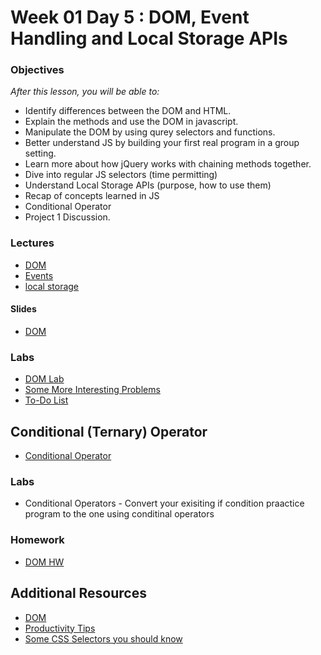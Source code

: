 
# Week 01 Day 5 : DOM, Event Handling and Local Storage APIs

### Objectives
*After this lesson, you will be able to:*

- Identify differences between the DOM and HTML.
- Explain the methods and use the DOM in javascript.
- Manipulate the DOM by using qurey selectors and functions.
- Better understand JS by building your first real program in a group setting.
- Learn more about how jQuery works with chaining methods together.
- Dive into regular JS selectors (time permitting)
- Understand Local Storage APIs (purpose, how to use them) 
- Recap of concepts learned in JS
- Conditional Operator
- Project 1 Discussion.
  
### Lectures 

* [DOM](https://www.w3schools.com/js/js_htmldom.asp)
* [Events](https://javascript.info/introduction-browser-events)
* [local storage](https://developer.mozilla.org/en-US/docs/Web/API/Window/localStorage) 

#### Slides
* [DOM](dom.pdf)

  
### Labs

* [DOM Lab](Labs/DOM/changeTheLogo_LAB.md)
* [Some More Interesting Problems](Labs/Manipulation/)
* [To-Do List](To-DoList)

## Conditional (Ternary) Operator
* [Conditional Operator](https://developer.mozilla.org/en-US/docs/Web/JavaScript/Reference/Operators/Conditional_Operator)
  
### Labs 
* Conditional Operators - Convert your exisiting if condition praactice program to the one using conditinal operators
   

### Homework

* [DOM HW](HomeWork.md)


## Additional Resources

* [DOM](https://developer.mozilla.org/en-US/docs/Web/API/Document_Object_Model/Introduction)
* [Productivity Tips](productivity_tips.md)
* [Some CSS Selectors you should know](https://blog.bitsrc.io/11-css-selectors-you-should-be-using-58fc94c8cdff)
